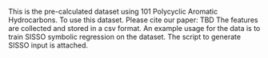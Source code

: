 This is the pre-calculated dataset using 101 Polycyclic Aromatic Hydrocarbons.
To use this dataset. Please cite our paper: TBD
The features are collected and stored in a csv format. 
An example usage for the data is to train SISSO symbolic regression on the dataset. The script to generate SISSO input is attached.

